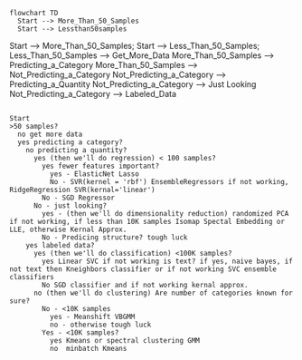 ```mermaid
flowchart TD
  Start --> More_Than_50_Samples
  Start --> Lessthan50samples
```


  Start --> More_Than_50_Samples;
  Start --> Less_Than_50_Samples;
  Less_Than_50_Samples --> Get_More_Data
  More_Than_50_Samples --> Predicting_a_Category
  More_Than_50_Samples --> Not_Predicting_a_Category
  Not_Predicting_a_Category --> Predicting_a_Quantity
  Not_Predicting_a_Category --> Just Looking
  Not_Predicting_a_Category --> Labeled_Data

  


```

Start
>50 samples?
  no get more data
  yes predicting a category?
    no predicting a quantity?
      yes (then we'll do regression) < 100 samples?
        yes fewer features important?
          yes - ElasticNet Lasso
          No - SVR(kernel = 'rbf') EnsembleRegressors if not working, RidgeRegression SVR(kernal='linear')
        No - SGD Regressor
      No - just looking?
        yes - (then we'll do dimensionality reduction) randomized PCA if not working, if less than 10K samples Isomap Spectal Embedding or LLE, otherwise Kernal Approx.
        No - Predicing structure? tough luck
    yes labeled data?
      yes (then we'll do classification) <100K samples?
        yes Linear SVC if not working is text? if yes, naive bayes, if not text then Kneighbors classifier or if not working SVC ensemble classifiers
        No SGD classifier and if not working kernal approx.
      no (then we'll do clustering) Are number of categories known for sure?
        No - <10K samples 
          yes - Meanshift VBGMM
          no - otherwise tough luck
        Yes - <10K samples?
          yes Kmeans or spectral clustering GMM
          no  minbatch Kmeans
  
